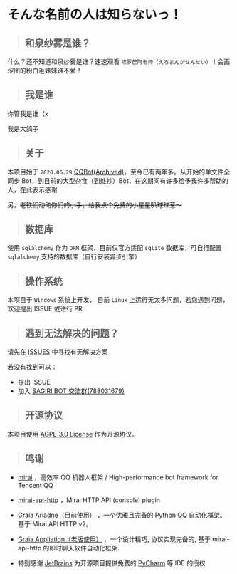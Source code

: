 # そんな名前の人は知らないっ！

> ## 和泉纱雾是谁？

什么？还不知道和泉纱雾是谁？速速观看 `埃罗芒阿老师（えろまんがせんせい）`！会画涩图的粉白毛妹妹谁不爱！

> ## 我是谁

你管我是谁（x

我是大鸽子

> ## 关于

本项目始于 `2020.06.29` [QQBot(Archived)](https://github.com/SAGIRI-kawaii/QQBot)，至今已有两年多。从开始的单文件全同步 Bot，到目前的大型杂食（到处抄）Bot，在这期间有许多给予我许多帮助的人，在此表示感谢

另，~~老铁们动动你们的小手，给我点个免费的小星星叭球球惹～~~

> ## 数据库

使用 `sqlalchemy` 作为 `ORM` 框架，目前仅官方适配 `sqlite` 数据库，可自行配置 `sqlalchemy` 支持的数据库（自行安装异步引擎）

> ## 操作系统

本项目于 `Windows` 系统上开发， 目前 `Linux` 上运行无太多问题，若您遇到问题，欢迎提出 ISSUE 或进行 PR

> ## 遇到无法解决的问题？

请先在 [ISSUES](https://github.com/SAGIRI-kawaii/sagiri-bot/issues) 中寻找有无解决方案

若没有找到可以：

- 提出 ISSUE
- 加入 [SAGIRI BOT 交流群(788031679)](https://jq.qq.com/?_wv=1027&k=9hfqo8AL)

> ## 开源协议

本项目使用 [AGPL-3.0 License](https://github.com/SAGIRI-kawaii/sagiri-bot/blob/Ariadne/LICENSE) 作为开源协议。

> ## 鸣谢

- [mirai](https://github.com/mamoe/mirai) ，高效率 QQ 机器人框架 / High-performance bot framework for Tencent QQ

- [mirai-api-http](https://github.com/project-mirai/mirai-api-http) ，Mirai HTTP API (console) plugin

- [Graia Ariadne（目前使用）](https://github.com/GraiaProject/Ariadne) ，一个优雅且完备的 Python QQ 自动化框架。基于 Mirai API HTTP v2。

- [Graia Appliation（老版使用）](https://github.com/GraiaProject/Application) ，一个设计精巧, 协议实现完备的, 基于 mirai-api-http 的即时聊天软件自动化框架.

- 特别感谢 [JetBrains](https://www.jetbrains.com/?from=sagiri-bot) 为开源项目提供免费的 [PyCharm](https://www.jetbrains.com/pycharm/?from=sagiri-bot) 等 IDE 的授权  